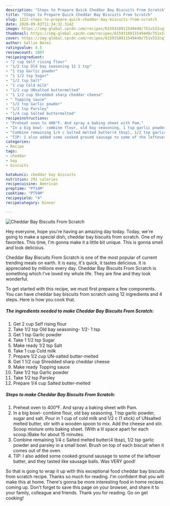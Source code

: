 ```yaml
---
description: "Steps to Prepare Quick Cheddar Bay Biscuits From Scratch"
title: "Steps to Prepare Quick Cheddar Bay Biscuits From Scratch"
slug: 1222-steps-to-prepare-quick-cheddar-bay-biscuits-from-scratch
date: 2020-09-03T11:34:32.314Z
image: https://img-global.cpcdn.com/recipes/6159318911549440/751x532cq70/cheddar-bay-biscuits-from-scratch-recipe-main-photo.jpg
thumbnail: https://img-global.cpcdn.com/recipes/6159318911549440/751x532cq70/cheddar-bay-biscuits-from-scratch-recipe-main-photo.jpg
cover: https://img-global.cpcdn.com/recipes/6159318911549440/751x532cq70/cheddar-bay-biscuits-from-scratch-recipe-main-photo.jpg
author: Sallie Bates
ratingvalue: 4.5
reviewcount: 1807
recipeingredient:
- "2 cup Self rising flour"
- "1/2 tsp Old bay seasoning 12 1 tsp"
- "1 tsp Garlic powder"
- "1 1/2 tsp Sugar"
- "1/2 tsp Salt"
- "1 cup Cold milk"
- "1/2 cup UNsalted buttermelted"
- "1 1/2 cup Shredded sharp cheddar cheese"
- " Topping sauce"
- "1/2 tsp Garlic powder"
- "1/2 tsp Parsley"
- "1/4 cup Salted buttermelted"
recipeinstructions:
- "Preheat oven to 400°F. And spray a baking sheet with Pam."
- "In a big bowl- combine flour, old bay seasoning, 1 tsp garlic powder, sugar and salt. Pour in 1 cup of cold milk and 1/2 c (1 stick) of UNsalted melted butter, stir with a wooden spoon to mix. Add the cheese and stir. Scoop mixture onto baking sheet. (With a lil space apart for each scoop.)Bake for about 15 minutes."
- "Combine remaining 1/4 c Salted melted butter(4 tbsp), 1/2 tsp garlic powder and parsley in a small bowl. Brush on top of each biscuit when it comes out of the oven."
- "TIP: I also added some cooked ground sausage to some of the leftover batter, and they tasted like sausage balls. Was VERY good!"
categories:
- Recipe
tags:
- cheddar
- bay
- biscuits

katakunci: cheddar bay biscuits 
nutrition: 291 calories
recipecuisine: American
preptime: "PT14M"
cooktime: "PT59M"
recipeyield: "4"
recipecategory: Dinner

---
```



![Cheddar Bay Biscuits From Scratch](https://img-global.cpcdn.com/recipes/6159318911549440/751x532cq70/cheddar-bay-biscuits-from-scratch-recipe-main-photo.jpg)

Hey everyone, hope you're having an amazing day today. Today, we're going to make a special dish, cheddar bay biscuits from scratch. One of my favorites. This time, I'm gonna make it a little bit unique. This is gonna smell and look delicious.



Cheddar Bay Biscuits From Scratch is one of the most popular of current trending meals on earth. It is easy, it's quick, it tastes delicious. It is appreciated by millions every day. Cheddar Bay Biscuits From Scratch is something which I've loved my whole life. They are fine and they look wonderful.


To get started with this recipe, we must first prepare a few components. You can have cheddar bay biscuits from scratch using 12 ingredients and 4 steps. Here is how you cook that.

<!--inarticleads1-->

##### The ingredients needed to make Cheddar Bay Biscuits From Scratch:

1. Get 2 cup Self rising flour
1. Take 1/2 tsp Old bay seasoning- 1/2- 1 tsp
1. Get 1 tsp Garlic powder
1. Take 1 1/2 tsp Sugar
1. Make ready 1/2 tsp Salt
1. Take 1 cup Cold milk
1. Prepare 1/2 cup UN-salted butter-melted
1. Get 1 1/2 cup Shredded sharp cheddar cheese
1. Make ready  Topping sauce
1. Take 1/2 tsp Garlic powder
1. Take 1/2 tsp Parsley
1. Prepare 1/4 cup Salted butter-melted




<!--inarticleads2-->

##### Steps to make Cheddar Bay Biscuits From Scratch:

1. Preheat oven to 400°F. And spray a baking sheet with Pam.
1. In a big bowl- combine flour, old bay seasoning, 1 tsp garlic powder, sugar and salt. Pour in 1 cup of cold milk and 1/2 c (1 stick) of UNsalted melted butter, stir with a wooden spoon to mix. Add the cheese and stir. Scoop mixture onto baking sheet. (With a lil space apart for each scoop.)Bake for about 15 minutes.
1. Combine remaining 1/4 c Salted melted butter(4 tbsp), 1/2 tsp garlic powder and parsley in a small bowl. Brush on top of each biscuit when it comes out of the oven.
1. TIP: I also added some cooked ground sausage to some of the leftover batter, and they tasted like sausage balls. Was VERY good!




So that is going to wrap it up with this exceptional food cheddar bay biscuits from scratch recipe. Thanks so much for reading. I'm confident that you will make this at home. There's gonna be more interesting food in home recipes coming up. Don't forget to save this page on your browser, and share it to your family, colleague and friends. Thank you for reading. Go on get cooking!

